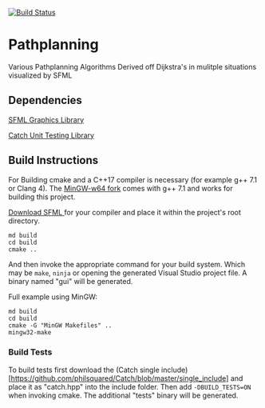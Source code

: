[![Build Status](https://travis-ci.org/kim366/Pathplanning.svg?branch=master)](https://travis-ci.org/kim366/Pathplanning)

# Pathplanning
Various Pathplanning Algorithms Derived off Dijkstra's in mulitple situations visualized by SFML

## Dependencies
[SFML Graphics Library](https://github.com/SFML/SFML)

[Catch Unit Testing Library](https://github.com/philsquared/Catch)

## Build Instructions
For Building cmake and a C++17 compiler is necessary (for example g++ 7.1 or Clang 4). The [MinGW-w64 fork](https://sourceforge.net/projects/mingw-w64) comes with g++ 7.1 and works for building this project.

[Download SFML ](https://www.sfml-dev.org/download/sfml/2.4.2/) for your compiler and place it within the project's root directory.

```
md build
cd build
cmake ..
```

And then invoke the appropriate command for your build system. Which may be `make`, `ninja` or opening the generated Visual Studio project file. A binary named "gui" will be generated.

Full example using MinGW:

```
md build
cd build
cmake -G "MinGW Makefiles" ..
mingw32-make
```

### Build Tests
To build tests first download the (Catch single include)[https://github.com/philsquared/Catch/blob/master/single_include] and place it as "catch.hpp" into the include folder. Then add `-DBUILD_TESTS=ON` when invoking cmake. The additional "tests" binary will be generated.
